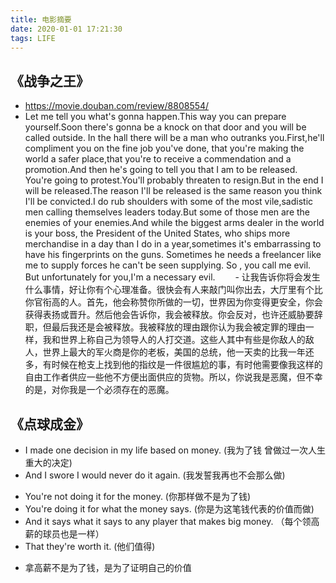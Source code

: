 ```yaml
---
title: 电影摘要
date: 2020-01-01 17:21:30
tags: LIFE
---
```


## 《战争之王》
+ <https://movie.douban.com/review/8808554/>
+ Let me tell you what's gonna happen.This way you can prepare yourself.Soon there's gonna be a knock on that door and you will be called outside. In the hall there will be a man who outranks you.First,he'll compliment you on the fine job you've done, that you're making the world a safer place,that you're to receive a commendation and a promotion.And then he's going to tell you that I am to be released. You're going to protest.You'll probably threaten to resign.But in the end I will be released.The reason I'll be released is the same reason you think I'll be convicted.I do rub shoulders with some of the most vile,sadistic men calling themselves leaders today.But some of those men are the enemies of your enemies.And while the biggest arms dealer in the world is your boss, the President of the United States, who ships more merchandise in a day than I do in a year,sometimes it's embarrassing to have his fingerprints on the guns. Sometimes he needs a freelancer like me to supply forces he can't be seen supplying. So , you call me evil. But unfortunately for you,I'm a necessary evil.
　　- 让我告诉你将会发生什么事情，好让你有个心理准备。很快会有人来敲门叫你出去，大厅里有个比你官衔高的人。首先，他会称赞你所做的一切，世界因为你变得更安全，你会获得表扬或晋升。然后他会告诉你，我会被释放。你会反对，也许还威胁要辞职，但最后我还是会被释放。我被释放的理由跟你认为我会被定罪的理由一样，我和世界上称自己为领导人的人打交道。这些人其中有些是你敌人的敌人，世界上最大的军火商是你的老板，美国的总统，他一天卖的比我一年还多，有时候在枪支上找到他的指纹是一件很尴尬的事，有时他需要像我这样的自由工作者供应一些他不方便出面供应的货物。所以，你说我是恶魔，但不幸的是，对你我是一个必须存在的恶魔。

## 《点球成金》
+ I made one decision in my life based on money. (我为了钱 曾做过一次人生重大的决定)
+ And I swore I would never do it again. (我发誓我再也不会那么做)
- You're not doing it for the money. (你那样做不是为了钱)
- You're doing it for what the money says. (你是为这笔钱代表的价值而做)
- And it says what it says to any player that makes big money. （每个领高薪的球员也是一样）
- That they're worth it. (他们值得)

+ 拿高薪不是为了钱，是为了证明自己的价值


